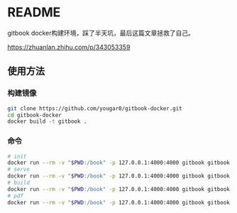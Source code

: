# README

gitbook docker构建环境，踩了半天坑，最后这篇文章拯救了自己。

https://zhuanlan.zhihu.com/p/343053359

## 使用方法

### 构建镜像

```bash
git clone https://github.com/yougar0/gitbook-docker.git
cd gitbook-docker
docker build -t gitbook .
```

### 命令

```bash
# init
docker run --rm -v "$PWD:/book" -p 127.0.0.1:4000:4000 gitbook gitbook init
# serve
docker run --rm -v "$PWD:/book" -p 127.0.0.1:4000:4000 gitbook gitbook serve
# build
docker run --rm -v "$PWD:/book" -p 127.0.0.1:4000:4000 gitbook gitbook build
# pdf
docker run --rm -v "$PWD:/book" -p 127.0.0.1:4000:4000 gitbook gitbook pdf .
```
